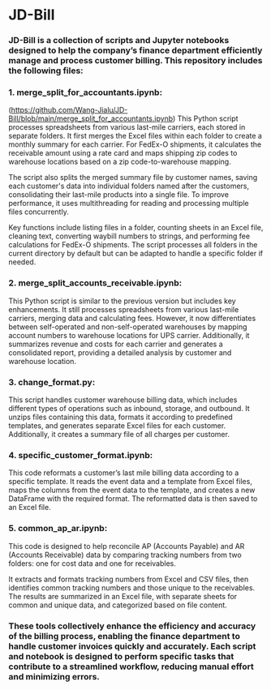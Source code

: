 # JD-Bill
### JD-Bill is a collection of scripts and Jupyter notebooks designed to help the company’s finance department efficiently manage and process customer billing. This repository includes the following files:


### 1. merge_split_for_accountants.ipynb:
(https://github.com/Wang-Jialu/JD-Bill/blob/main/merge_split_for_accountants.ipynb)
This Python script processes spreadsheets from various last-mile carriers, each stored in separate folders. It first merges the Excel files within each folder to create a monthly summary for each carrier. For FedEx-O shipments, it calculates the receivable amount using a rate card and maps shipping zip codes to warehouse locations based on a zip code-to-warehouse mapping.

The script also splits the merged summary file by customer names, saving each customer's data into individual folders named after the customers, consolidating their last-mile products into a single file. To improve performance, it uses multithreading for reading and processing multiple files concurrently.

Key functions include listing files in a folder, counting sheets in an Excel file, cleaning text, converting waybill numbers to strings, and performing fee calculations for FedEx-O shipments. The script processes all folders in the current directory by default but can be adapted to handle a specific folder if needed.

### 2. merge_split_accounts_receivable.ipynb: 
This Python script is similar to the previous version but includes key enhancements. It still processes spreadsheets from various last-mile carriers, merging data and calculating fees. However, it now differentiates between self-operated and non-self-operated warehouses by mapping account numbers to warehouse locations for UPS carrier. Additionally, it summarizes revenue and costs for each carrier and generates a consolidated report, providing a detailed analysis by customer and warehouse location.

### 3. change_format.py: 
This script handles customer warehouse billing data, which includes different types of operations such as inbound, storage, and outbound. It unzips files containing this data, formats it according to predefined templates, and generates separate Excel files for each customer. Additionally, it creates a summary file of all charges per customer.

### 4. specific_customer_format.ipynb:
This code reformats a customer’s last mile billing data according to a specific template. It reads the event data and a template from Excel files, maps the columns from the event data to the template, and creates a new DataFrame with the required format. The reformatted data is then saved to an Excel file.

### 5. common_ap_ar.ipynb: 
This code is designed to help reconcile AP (Accounts Payable) and AR (Accounts Receivable) data by comparing tracking numbers from two folders: one for cost data and one for receivables.

It extracts and formats tracking numbers from Excel and CSV files, then identifies common tracking numbers and those unique to the receivables. The results are summarized in an Excel file, with separate sheets for common and unique data, and categorized based on file content.

### These tools collectively enhance the efficiency and accuracy of the billing process, enabling the finance department to handle customer invoices quickly and accurately. Each script and notebook is designed to perform specific tasks that contribute to a streamlined workflow, reducing manual effort and minimizing errors.
